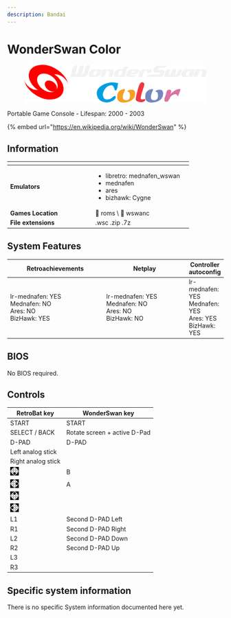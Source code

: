 ```yaml
---
description: Bandai
---
```


# WonderSwan Color

<div align="left">

<figure><picture><source srcset="https://raw.githubusercontent.com/fabricecaruso/es-theme-carbon/91d85c7849cc550b0cac4e75cb8e0923d3b61b5e/art/logos/wonderswancolor-w.svg" media="(prefers-color-scheme: dark)"><img src="https://raw.githubusercontent.com/fabricecaruso/es-theme-carbon/52ff37c9e265587d006945a2ba695b5a962b3a3d/art/logos/wonderswancolor.svg" alt=""></picture><figcaption></figcaption></figure>

</div>

Portable Game Console - Lifespan: 2000 - 2003

{% embed url="https://en.wikipedia.org/wiki/WonderSwan" %}

## Information

<table data-header-hidden><thead><tr><th width="184"></th><th></th><th data-hidden></th></tr></thead><tbody><tr><td><strong>Emulators</strong></td><td><ul><li>libretro: mednafen_wswan</li><li>mednafen</li><li>ares</li><li>bizhawk: Cygne</li></ul></td><td></td></tr><tr><td><strong>Games Location</strong></td><td><span data-gb-custom-inline data-tag="emoji" data-code="1f4c1">📁</span> roms \ <span data-gb-custom-inline data-tag="emoji" data-code="1f4c2">📂</span> wswanc</td><td></td></tr><tr><td><strong>File extensions</strong></td><td>.wsc .zip .7z</td><td></td></tr></tbody></table>

## System Features

<table><thead><tr><th width="256">Retroachievements</th><th width="243">Netplay</th><th>Controller autoconfig</th></tr></thead><tbody><tr><td>lr-mednafen: YES<br>Mednafen: NO<br>Ares: NO<br>BizHawk: YES</td><td>lr-mednafen: YES<br>Mednafen: NO<br>Ares: NO<br>BizHawk: NO</td><td>lr-mednafen: YES<br>Mednafen: YES<br>Ares: YES<br>BizHawk: YES</td></tr></tbody></table>

## BIOS

No BIOS required.

## Controls

| RetroBat key                                                                       | WonderSwan key               |
| ---------------------------------------------------------------------------------- | ---------------------------- |
| START                                                                              | START                        |
| SELECT / BACK                                                                      | Rotate screen + active D-Pad |
| D-PAD                                                                              | D-PAD                        |
| Left analog stick                                                                  |                              |
| Right analog stick                                                                 |                              |
| ![A](<../../../../.gitbook/assets/image (25).png>)                                 | B                            |
| ![B](<../../../../.gitbook/assets/image (11).png>)                                 | A                            |
| <img src="../../../../.gitbook/assets/image (45).png" alt="" data-size="original"> |                              |
| <img src="../../../../.gitbook/assets/image (43).png" alt="" data-size="line">     |                              |
| L1                                                                                 | Second D-PAD Left            |
| R1                                                                                 | Second D-PAD Right           |
| L2                                                                                 | Second D-PAD Down            |
| R2                                                                                 | Second D-PAD Up              |
| L3                                                                                 |                              |
| R3                                                                                 |                              |

## Specific system information

There is no specific System information documented here yet.
